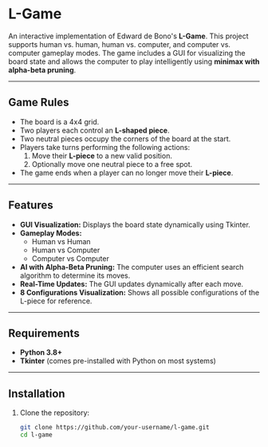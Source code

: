 # **L-Game**

An interactive implementation of Edward de Bono's **L-Game**. This project supports human vs. human, human vs. computer, and computer vs. computer gameplay modes. The game includes a GUI for visualizing the board state and allows the computer to play intelligently using **minimax with alpha-beta pruning**.

---

## **Game Rules**

- The board is a 4x4 grid.
- Two players each control an **L-shaped piece**.
- Two neutral pieces occupy the corners of the board at the start.
- Players take turns performing the following actions:
  1. Move their **L-piece** to a new valid position.
  2. Optionally move one neutral piece to a free spot.
- The game ends when a player can no longer move their **L-piece**.

---

## **Features**

- **GUI Visualization:** Displays the board state dynamically using Tkinter.
- **Gameplay Modes:**
  - Human vs Human
  - Human vs Computer
  - Computer vs Computer
- **AI with Alpha-Beta Pruning:** The computer uses an efficient search algorithm to determine its moves.
- **Real-Time Updates:** The GUI updates dynamically after each move.
- **8 Configurations Visualization:** Shows all possible configurations of the L-piece for reference.

---

## **Requirements**

- **Python 3.8+**
- **Tkinter** (comes pre-installed with Python on most systems)

---

## **Installation**

1. Clone the repository:

   ```bash
   git clone https://github.com/your-username/l-game.git
   cd l-game
   ```
